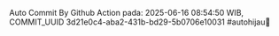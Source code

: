 Auto Commit By Github Action pada: 2025-06-16 08:54:50 WIB, COMMIT_UUID 3d21e0c4-aba2-431b-bd29-5b0706e10031 #autohijau🗿
